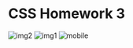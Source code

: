 # CSS Homework 3
![img2](https://user-images.githubusercontent.com/86846812/180596988-1e4dcae9-a3b3-4484-b1a5-231d01daa2fc.png)
![img1](https://user-images.githubusercontent.com/86846812/180596996-dd68090d-0086-4ec9-b7bb-8a3b2d859ae2.png)
![mobile](https://user-images.githubusercontent.com/86846812/180597002-cbb5c881-74f0-483e-a1fc-9484687d0041.png)
